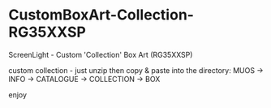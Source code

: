 # CustomBoxArt-Collection-RG35XXSP
ScreenLight - Custom 'Collection' Box Art (RG35XXSP)

custom collection - just unzip then copy & paste into the directory:
MUOS -> INFO -> CATALOGUE -> COLLECTION -> BOX 

enjoy


